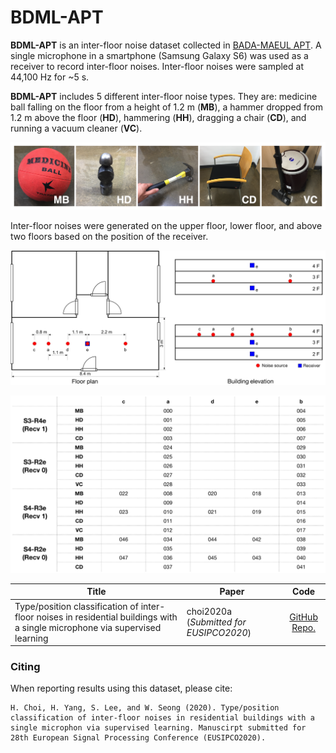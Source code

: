 # BDML-APT

**BDML-APT** is an inter-floor noise dataset collected in [BADA-MAEUL APT]([https://www.google.com/maps/place/%EB%B0%94%EB%8B%A4%EB%A7%88%EC%9D%84%EC%95%84%ED%8C%8C%ED%8A%B8/@37.5025693,126.9154497,15z/data=!4m5!3m4!1s0x0:0x75d90e5df5835799!8m2!3d37.5025693!4d126.9154497](https://www.google.com/maps/place/바다마을아파트/@37.5025693,126.9154497,15z/data=!4m5!3m4!1s0x0:0x75d90e5df5835799!8m2!3d37.5025693!4d126.9154497)). A single microphone in a smartphone (Samsung Galaxy S6) was used as a receiver to record inter-floor noises. Inter-floor noises were sampled at 44,100 Hz for ~5 s.

**BDML-APT** includes 5 different inter-floor noise types. They are: medicine ball falling on the floor from a height of 1.2 m (**MB**), a hammer dropped from 1.2 m above the floor (**HD**), hammering (**HH**), dragging a chair (**CD**), and running a vacuum cleaner (**VC**).

![](https://github.com/yodacatmeow/indoor-noise/blob/master/indoor-noise-set/SNU-B36-50E/figure/noise_type.png)

Inter-floor noises were generated on the upper floor, lower floor, and above two floors based on the position of the receiver.

![](https://github.com/yodacatmeow/indoor-noise/blob/master/indoor-noise-set/BDML-APT/figure/bdml-apt-size_v4.png)

![](https://github.com/yodacatmeow/indoor-noise/blob/master/indoor-noise-set/BDML-APT/figure/table_drawing.png)

| Title                                                        | Paper                                   |                             Code                             |
| ------------------------------------------------------------ | --------------------------------------- | :----------------------------------------------------------: |
| Type/position classification of inter-floor noises in residential buildings with a single microphone via supervised learning | choi2020a (*Submitted for EUSIPCO2020*) | [GitHub Repo.]( https://github.com/yodacatmeow/indoor-noise/tree/master/inter-floor-noise-classification/eusipco2020) |



### Citing

When reporting results using this dataset, please cite:

```
H. Choi, H. Yang, S. Lee, and W. Seong (2020). Type/position classification of inter-floor noises in residential buildings with a single microphon via supervised learning. Manuscirpt submitted for 28th European Signal Processing Conference (EUSIPCO2020).
```

